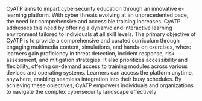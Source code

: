 CyATP aims to impart cybersecurity education through an innovative e-learning platform. With
cyber threats evolving at an unprecedented pace, the need for comprehensive and accessible
training increases. CyATP addresses this need by offering a dynamic and interactive learning
environment tailored to individuals at all skill levels.
The primary objective of CyATP is to provide a comprehensive and curated curriculum through
engaging multimedia content, simulations, and hands-on exercises, where learners gain
proficiency in threat detection, incident response, risk assessment, and mitigation strategies. It
also prioritizes accessibility and flexibility, offering on-demand access to training modules across
various devices and operating systems. Learners can access the platform anytime, anywhere,
enabling seamless integration into their busy schedules.
By achieving these objectives, CyATP empowers individuals and organizations to navigate the
complex cybersecurity landscape effectively
